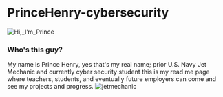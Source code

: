 # PrinceHenry-cybersecurity

![Hi,_I’m_Prince](https://user-images.githubusercontent.com/87496948/200193257-85b282f8-9b0d-446c-aba8-57c4515e09e9.png)

### Who's this guy?
My name is Prince Henry, yes that's my real name; prior U.S. Navy Jet Mechanic and currently cyber security student this is my read me page where teachers, students, and eventually future employers can come and see my projects and progress. 
![jetmechanic](https://user-images.githubusercontent.com/87496948/200194878-485cb6cf-a374-4987-b5f1-db8fc999b7d9.jpg)
